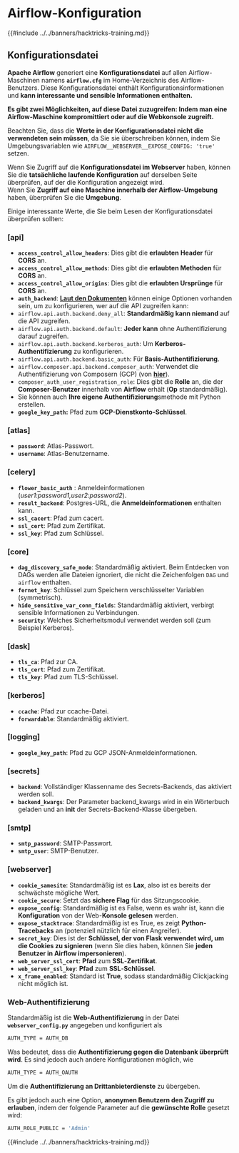 # Airflow-Konfiguration

{{#include ../../banners/hacktricks-training.md}}

## Konfigurationsdatei

**Apache Airflow** generiert eine **Konfigurationsdatei** auf allen Airflow-Maschinen namens **`airflow.cfg`** im Home-Verzeichnis des Airflow-Benutzers. Diese Konfigurationsdatei enthält Konfigurationsinformationen und **kann interessante und sensible Informationen enthalten.**

**Es gibt zwei Möglichkeiten, auf diese Datei zuzugreifen: Indem man eine Airflow-Maschine kompromittiert oder auf die Webkonsole zugreift.**

Beachten Sie, dass die **Werte in der Konfigurationsdatei** **nicht die verwendeten sein müssen**, da Sie sie überschreiben können, indem Sie Umgebungsvariablen wie `AIRFLOW__WEBSERVER__EXPOSE_CONFIG: 'true'` setzen.

Wenn Sie Zugriff auf die **Konfigurationsdatei im Webserver** haben, können Sie die **tatsächliche laufende Konfiguration** auf derselben Seite überprüfen, auf der die Konfiguration angezeigt wird.\
Wenn Sie **Zugriff auf eine Maschine innerhalb der Airflow-Umgebung** haben, überprüfen Sie die **Umgebung**.

Einige interessante Werte, die Sie beim Lesen der Konfigurationsdatei überprüfen sollten:

### \[api]

- **`access_control_allow_headers`**: Dies gibt die **erlaubten** **Header** für **CORS** an.
- **`access_control_allow_methods`**: Dies gibt die **erlaubten Methoden** für **CORS** an.
- **`access_control_allow_origins`**: Dies gibt die **erlaubten Ursprünge** für **CORS** an.
- **`auth_backend`**: [**Laut den Dokumenten**](https://airflow.apache.org/docs/apache-airflow/stable/security/api.html) können einige Optionen vorhanden sein, um zu konfigurieren, wer auf die API zugreifen kann:
- `airflow.api.auth.backend.deny_all`: **Standardmäßig kann niemand** auf die API zugreifen.
- `airflow.api.auth.backend.default`: **Jeder kann** ohne Authentifizierung darauf zugreifen.
- `airflow.api.auth.backend.kerberos_auth`: Um **Kerberos-Authentifizierung** zu konfigurieren.
- `airflow.api.auth.backend.basic_auth`: Für **Basis-Authentifizierung**.
- `airflow.composer.api.backend.composer_auth`: Verwendet die Authentifizierung von Composern (GCP) (von [**hier**](https://cloud.google.com/composer/docs/access-airflow-api)).
- `composer_auth_user_registration_role`: Dies gibt die **Rolle** an, die der **Composer-Benutzer** innerhalb von **Airflow** erhält (**Op** standardmäßig).
- Sie können auch **Ihre eigene Authentifizierung**smethode mit Python erstellen.
- **`google_key_path`:** Pfad zum **GCP-Dienstkonto-Schlüssel**.

### **\[atlas]**

- **`password`**: Atlas-Passwort.
- **`username`**: Atlas-Benutzername.

### \[celery]

- **`flower_basic_auth`** : Anmeldeinformationen (_user1:password1,user2:password2_).
- **`result_backend`**: Postgres-URL, die **Anmeldeinformationen** enthalten kann.
- **`ssl_cacert`**: Pfad zum cacert.
- **`ssl_cert`**: Pfad zum Zertifikat.
- **`ssl_key`**: Pfad zum Schlüssel.

### \[core]

- **`dag_discovery_safe_mode`**: Standardmäßig aktiviert. Beim Entdecken von DAGs werden alle Dateien ignoriert, die nicht die Zeichenfolgen `DAG` und `airflow` enthalten.
- **`fernet_key`**: Schlüssel zum Speichern verschlüsselter Variablen (symmetrisch).
- **`hide_sensitive_var_conn_fields`**: Standardmäßig aktiviert, verbirgt sensible Informationen zu Verbindungen.
- **`security`**: Welches Sicherheitsmodul verwendet werden soll (zum Beispiel Kerberos).

### \[dask]

- **`tls_ca`**: Pfad zur CA.
- **`tls_cert`**: Pfad zum Zertifikat.
- **`tls_key`**: Pfad zum TLS-Schlüssel.

### \[kerberos]

- **`ccache`**: Pfad zur ccache-Datei.
- **`forwardable`**: Standardmäßig aktiviert.

### \[logging]

- **`google_key_path`**: Pfad zu GCP JSON-Anmeldeinformationen.

### \[secrets]

- **`backend`**: Vollständiger Klassenname des Secrets-Backends, das aktiviert werden soll.
- **`backend_kwargs`**: Der Parameter backend_kwargs wird in ein Wörterbuch geladen und an **init** der Secrets-Backend-Klasse übergeben.

### \[smtp]

- **`smtp_password`**: SMTP-Passwort.
- **`smtp_user`**: SMTP-Benutzer.

### \[webserver]

- **`cookie_samesite`**: Standardmäßig ist es **Lax**, also ist es bereits der schwächste mögliche Wert.
- **`cookie_secure`**: Setzt das **sichere Flag** für das Sitzungscookie.
- **`expose_config`**: Standardmäßig ist es False, wenn es wahr ist, kann die **Konfiguration** von der Web-**Konsole** **gelesen** werden.
- **`expose_stacktrace`**: Standardmäßig ist es True, es zeigt **Python-Tracebacks** an (potenziell nützlich für einen Angreifer).
- **`secret_key`**: Dies ist der **Schlüssel, der von Flask verwendet wird, um die Cookies zu signieren** (wenn Sie dies haben, können Sie **jeden Benutzer in Airflow impersonieren**).
- **`web_server_ssl_cert`**: **Pfad** zum **SSL**-**Zertifikat**.
- **`web_server_ssl_key`**: **Pfad** zum **SSL**-**Schlüssel**.
- **`x_frame_enabled`**: Standard ist **True**, sodass standardmäßig Clickjacking nicht möglich ist.

### Web-Authentifizierung

Standardmäßig ist die **Web-Authentifizierung** in der Datei **`webserver_config.py`** angegeben und konfiguriert als
```bash
AUTH_TYPE = AUTH_DB
```
Was bedeutet, dass die **Authentifizierung gegen die Datenbank überprüft wird**. Es sind jedoch auch andere Konfigurationen möglich, wie
```bash
AUTH_TYPE = AUTH_OAUTH
```
Um die **Authentifizierung an Drittanbieterdienste** zu übergeben.

Es gibt jedoch auch eine Option, **anonymen Benutzern den Zugriff zu erlauben**, indem der folgende Parameter auf die **gewünschte Rolle** gesetzt wird:
```bash
AUTH_ROLE_PUBLIC = 'Admin'
```
{{#include ../../banners/hacktricks-training.md}}
